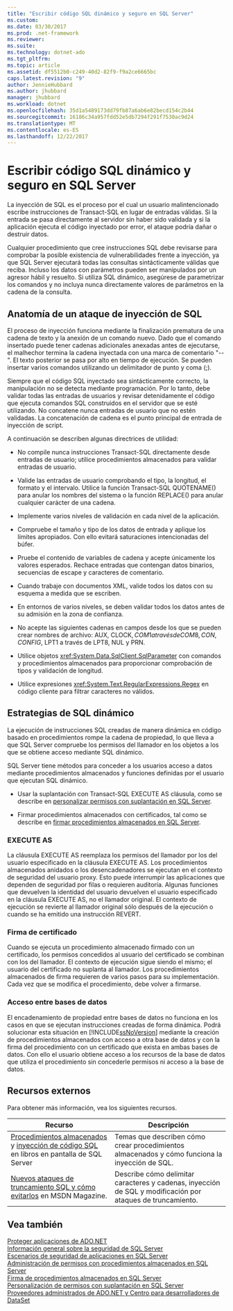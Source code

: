 ```yaml
---
title: "Escribir código SQL dinámico y seguro en SQL Server"
ms.custom: 
ms.date: 03/30/2017
ms.prod: .net-framework
ms.reviewer: 
ms.suite: 
ms.technology: dotnet-ado
ms.tgt_pltfrm: 
ms.topic: article
ms.assetid: df5512b0-c249-40d2-82f9-f9a2ce6665bc
caps.latest.revision: "9"
author: JennieHubbard
ms.author: jhubbard
manager: jhubbard
ms.workload: dotnet
ms.openlocfilehash: 35d1a5489173dd79fb87a6ab6e82becd154c2b44
ms.sourcegitcommit: 16186c34a957fdd52e5db7294f291f7530ac9d24
ms.translationtype: MT
ms.contentlocale: es-ES
ms.lasthandoff: 12/22/2017
---
```

# <a name="writing-secure-dynamic-sql-in-sql-server"></a>Escribir código SQL dinámico y seguro en SQL Server
La inyección de SQL es el proceso por el cual un usuario malintencionado escribe instrucciones de Transact-SQL en lugar de entradas válidas. Si la entrada se pasa directamente al servidor sin haber sido validada y si la aplicación ejecuta el código inyectado por error, el ataque podría dañar o destruir datos.  
  
 Cualquier procedimiento que cree instrucciones SQL debe revisarse para comprobar la posible existencia de vulnerabilidades frente a inyección, ya que SQL Server ejecutará todas las consultas sintácticamente válidas que reciba. Incluso los datos con parámetros pueden ser manipulados por un agresor hábil y resuelto. Si utiliza SQL dinámico, asegúrese de parametrizar los comandos y no incluya nunca directamente valores de parámetros en la cadena de la consulta.  
  
## <a name="anatomy-of-a-sql-injection-attack"></a>Anatomía de un ataque de inyección de SQL  
 El proceso de inyección funciona mediante la finalización prematura de una cadena de texto y la anexión de un comando nuevo. Dado que el comando insertado puede tener cadenas adicionales anexadas antes de ejecutarse, el malhechor termina la cadena inyectada con una marca de comentario "--". El texto posterior se pasa por alto en tiempo de ejecución. Se pueden insertar varios comandos utilizando un delimitador de punto y coma (;).  
  
 Siempre que el código SQL inyectado sea sintácticamente correcto, la manipulación no se detecta mediante programación. Por lo tanto, debe validar todas las entradas de usuarios y revisar detenidamente el código que ejecuta comandos SQL construidos en el servidor que se esté utilizando. No concatene nunca entradas de usuario que no estén validadas. La concatenación de cadena es el punto principal de entrada de inyección de script.  
  
 A continuación se describen algunas directrices de utilidad:  
  
-   No compile nunca instrucciones Transact-SQL directamente desde entradas de usuario; utilice procedimientos almacenados para validar entradas de usuario.  
  
-   Valide las entradas de usuario comprobando el tipo, la longitud, el formato y el intervalo. Utilice la función Transact-SQL QUOTENAME() para anular los nombres del sistema o la función REPLACE() para anular cualquier carácter de una cadena.  
  
-   Implemente varios niveles de validación en cada nivel de la aplicación.  
  
-   Compruebe el tamaño y tipo de los datos de entrada y aplique los límites apropiados. Con ello evitará saturaciones intencionadas del búfer.  
  
-   Pruebe el contenido de variables de cadena y acepte únicamente los valores esperados. Rechace entradas que contengan datos binarios, secuencias de escape y caracteres de comentario.  
  
-   Cuando trabaje con documentos XML, valide todos los datos con su esquema a medida que se escriben.  
  
-   En entornos de varios niveles, se deben validar todos los datos antes de su admisión en la zona de confianza.  
  
-   No acepte las siguientes cadenas en campos desde los que se pueden crear nombres de archivo: AUX, CLOCK$, COM1 a través de COM8, CON, CONFIG$, LPT1 a través de LPT8, NUL y PRN.  
  
-   Utilice objetos <xref:System.Data.SqlClient.SqlParameter> con comandos y procedimientos almacenados para proporcionar comprobación de tipos y validación de longitud.  
  
-   Utilice expresiones <xref:System.Text.RegularExpressions.Regex> en código cliente para filtrar caracteres no válidos.  
  
## <a name="dynamic-sql-strategies"></a>Estrategias de SQL dinámico  
 La ejecución de instrucciones SQL creadas de manera dinámica en código basado en procedimientos rompe la cadena de propiedad, lo que lleva a que SQL Server compruebe los permisos del llamador en los objetos a los que se obtiene acceso mediante SQL dinámico.  
  
 SQL Server tiene métodos para conceder a los usuarios acceso a datos mediante procedimientos almacenados y funciones definidas por el usuario que ejecutan SQL dinámico.  
  
-   Usar la suplantación con Transact-SQL EXECUTE AS cláusula, como se describe en [personalizar permisos con suplantación en SQL Server](../../../../../docs/framework/data/adonet/sql/customizing-permissions-with-impersonation-in-sql-server.md).  
  
-   Firmar procedimientos almacenados con certificados, tal como se describe en [firmar procedimientos almacenados en SQL Server](../../../../../docs/framework/data/adonet/sql/signing-stored-procedures-in-sql-server.md).  
  
### <a name="execute-as"></a>EXECUTE AS  
 La cláusula EXECUTE AS reemplaza los permisos del llamador por los del usuario especificado en la cláusula EXECUTE AS. Los procedimientos almacenados anidados o los desencadenadores se ejecutan en el contexto de seguridad del usuario proxy. Esto puede interrumpir las aplicaciones que dependen de seguridad por filas o requieren auditoría. Algunas funciones que devuelven la identidad del usuario devuelven el usuario especificado en la cláusula EXECUTE AS, no el llamador original. El contexto de ejecución se revierte al llamador original sólo después de la ejecución o cuando se ha emitido una instrucción REVERT.  
  
### <a name="certificate-signing"></a>Firma de certificado  
 Cuando se ejecuta un procedimiento almacenado firmado con un certificado, los permisos concedidos al usuario del certificado se combinan con los del llamador. El contexto de ejecución sigue siendo el mismo; el usuario del certificado no suplanta al llamador. Los procedimientos almacenados de firma requieren de varios pasos para su implementación. Cada vez que se modifica el procedimiento, debe volver a firmarse.  
  
### <a name="cross-database-access"></a>Acceso entre bases de datos  
 El encadenamiento de propiedad entre bases de datos no funciona en los casos en que se ejecutan instrucciones creadas de forma dinámica. Podrá solucionar esta situación en [!INCLUDE[ssNoVersion](../../../../../includes/ssnoversion-md.md)] mediante la creación de procedimientos almacenados con acceso a otra base de datos y con la firma del procedimiento con un certificado que exista en ambas bases de datos. Con ello el usuario obtiene acceso a los recursos de la base de datos que utiliza el procedimiento sin concederle permisos ni acceso a la base de datos.  
  
## <a name="external-resources"></a>Recursos externos  
 Para obtener más información, vea los siguientes recursos.  
  
|Recurso|Descripción|  
|--------------|-----------------|  
|[Procedimientos almacenados](http://go.microsoft.com/fwlink/?LinkId=98233) y [inyección de código SQL](http://go.microsoft.com/fwlink/?LinkId=98234) en libros en pantalla de SQL Server|Temas que describen cómo crear procedimientos almacenados y cómo funciona la inyección de SQL.|  
|[Nuevos ataques de truncamiento SQL y cómo evitarlos](http://msdn.microsoft.com/msdnmag/issues/06/11/SQLSecurity/) en MSDN Magazine.|Describe cómo delimitar caracteres y cadenas, inyección de SQL y modificación por ataques de truncamiento.|  
  
## <a name="see-also"></a>Vea también  
 [Proteger aplicaciones de ADO.NET](../../../../../docs/framework/data/adonet/securing-ado-net-applications.md)  
 [Información general sobre la seguridad de SQL Server](../../../../../docs/framework/data/adonet/sql/overview-of-sql-server-security.md)  
 [Escenarios de seguridad de aplicaciones en SQL Server](../../../../../docs/framework/data/adonet/sql/application-security-scenarios-in-sql-server.md)  
 [Administración de permisos con procedimientos almacenados en SQL Server](../../../../../docs/framework/data/adonet/sql/managing-permissions-with-stored-procedures-in-sql-server.md)  
 [Firma de procedimientos almacenados en SQL Server](../../../../../docs/framework/data/adonet/sql/signing-stored-procedures-in-sql-server.md)  
 [Personalización de permisos con suplantación en SQL Server](../../../../../docs/framework/data/adonet/sql/customizing-permissions-with-impersonation-in-sql-server.md)  
 [Proveedores administrados de ADO.NET y Centro para desarrolladores de DataSet](http://go.microsoft.com/fwlink/?LinkId=217917)
